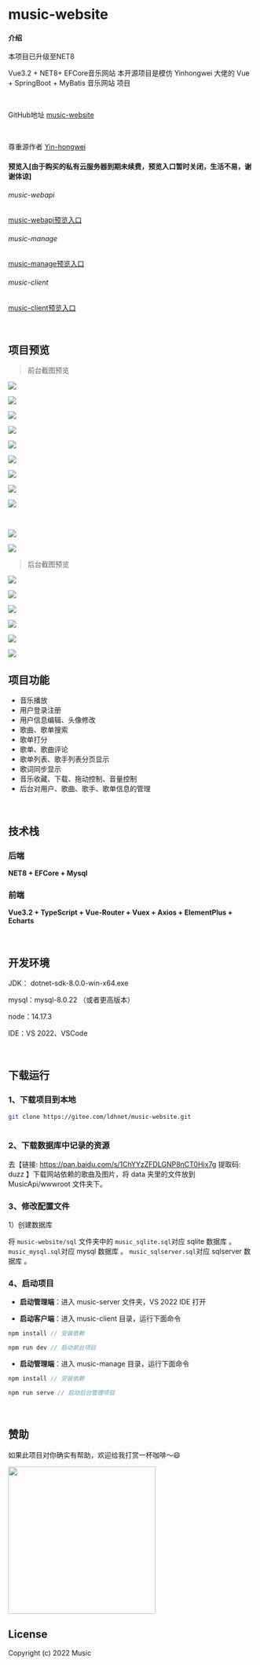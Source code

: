 # music-website

#### 介绍

本项目已升级至NET8

Vue3.2 + NET8+ EFCore音乐网站  本开源项目是模仿 Yinhongwei 大佬的 Vue + SpringBoot + MyBatis 音乐网站 项目

<br/>

GitHub地址  [music-website](https://github.com/ldhnet/music-website)

<br/>

尊重源作者  [Yin-hongwei](https://gitee.com/Yin-hongwei/)

#### 预览入[由于购买的私有云服务器到期未续费，预览入口暂时关闭，生活不易，谢谢体谅]

###### music-webapi 
[music-webapi预览入口](http://180.76.235.148:9010/swg-login.html)

###### music-manage
[music-manage预览入口](http://180.76.235.148:8086/)

###### music-client
[music-client预览入口](http://180.76.235.148:8087/)
 
<br/>

## 项目预览

> 前台截图预览

![](https://gitee.com/ldhnet/music-website/raw/master/preview-img/1.jpg)<br/>

![](https://gitee.com/ldhnet/music-website/raw/master/preview-img/2.jpg)<br/>

![](https://gitee.com/ldhnet/music-website/raw/master/preview-img/3.jpg)<br/>

![](https://gitee.com/ldhnet/music-website/raw/master/preview-img/4.jpg)<br/>

![](https://gitee.com/ldhnet/music-website/raw/master/preview-img/5.jpg)<br/>

![](https://gitee.com/ldhnet/music-website/raw/master/preview-img/6.jpg)<br/>

![](https://gitee.com/ldhnet/music-website/raw/master/preview-img/7.jpg)<br/>

![](https://gitee.com/ldhnet/music-website/raw/master/preview-img/8.jpg)<br/>

![](https://gitee.com/ldhnet/music-website/raw/master/preview-img/9.jpg)

<br/>

![](https://gitee.com/ldhnet/music-website/raw/master/preview-img/10.jpg)<br/>

![](https://gitee.com/ldhnet/music-website/raw/master/preview-img/11.jpg)<br/>

> 后台截图预览

![](https://gitee.com/ldhnet/music-website/raw/master/preview-img/12.jpg)<br/>

![](https://gitee.com/ldhnet/music-website/raw/master/preview-img/13.jpg)<br/>

![](https://gitee.com/ldhnet/music-website/raw/master/preview-img/14.jpg)<br/>

![](https://gitee.com/ldhnet/music-website/raw/master/preview-img/15.jpg)<br/>

![](https://gitee.com/ldhnet/music-website/raw/master/preview-img/16.jpg)<br/>

![](https://gitee.com/ldhnet/music-website/raw/master/preview-img/17.jpg)<br/>

## 项目功能

- 音乐播放
- 用户登录注册
- 用户信息编辑、头像修改
- 歌曲、歌单搜索
- 歌单打分
- 歌单、歌曲评论
- 歌单列表、歌手列表分页显示
- 歌词同步显示
- 音乐收藏、下载、拖动控制、音量控制
- 后台对用户、歌曲、歌手、歌单信息的管理

<br/>

## 技术栈

### 后端

**NET8 + EFCore + Mysql**

### 前端

**Vue3.2 + TypeScript + Vue-Router + Vuex + Axios + ElementPlus + Echarts**

<br/>

## 开发环境

JDK： dotnet-sdk-8.0.0-win-x64.exe

mysql：mysql-8.0.22 （或者更高版本）
  
node：14.17.3

IDE：VS 2022、VSCode


<br/>

## 下载运行

### 1、下载项目到本地

```bash
git clone https://gitee.com/ldhnet/music-website.git
 
```

### 2、下载数据库中记录的资源

去【链接: https://pan.baidu.com/s/1ChYYzZFDLGNP8nCT0Hjx7g  提取码: duzz 】下载网站依赖的歌曲及图片，将 data 夹里的文件放到 MusicApi/wwwroot 文件夹下。
 
### 3、修改配置文件

1）创建数据库

将 `music-website/sql` 文件夹中的
   `music_sqlite.sql`对应 sqlite 数据库 。
   `music_mysql.sql`对应 mysql 数据库 。
   `music_sqlserver.sql`对应 sqlserver 数据库 。
 
### 4、启动项目

- **启动管理端**：进入 music-server 文件夹，VS 2022 IDE 打开

 
- **启动客户端**：进入 music-client 目录，运行下面命令

```js
npm install // 安装依赖

npm run dev // 启动前台项目
```

- **启动管理端**：进入 music-manage 目录，运行下面命令

```js
npm install // 安装依赖

npm run serve // 启动后台管理项目
```

<br/>

## 赞助

如果此项目对你确实有帮助，欢迎给我打赏一杯咖啡～😄

<img src="https://gitee.com/ldhnet/vue3-ts-vant-h5/raw/master/src/assets/img/wxpay.png" height="300px"/>

<br/>

## License

Copyright (c) 2022 Music
